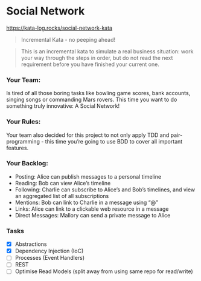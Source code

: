 # Social Network

https://kata-log.rocks/social-network-kata

> Incremental Kata - no peeping ahead!

> This is an incremental kata to simulate a real business situation: work your way through the steps
> in order, but do not read the next requirement before you have finished your current one.

### Your Team:

Is tired of all those boring tasks like bowling game scores, bank accounts, singing songs or
commanding Mars rovers. This time you want to do something truly innovative: A Social Network!

### Your Rules:

Your team also decided for this project to not only apply TDD and pair-programming - this time
you’re going to use BDD to cover all important features.

### Your Backlog:

- Posting: Alice can publish messages to a personal timeline
- Reading: Bob can view Alice’s timeline
- Following: Charlie can subscribe to Alice’s and Bob’s timelines, and view an aggregated list of
  all subscriptions
- Mentions: Bob can link to Charlie in a message using “@”
- Links: Alice can link to a clickable web resource in a message
- Direct Messages: Mallory can send a private message to Alice

### Tasks

- [x] Abstractions
- [x] Dependency Injection (IoC)
- [ ] Processes (Event Handlers)
- [ ] REST
- [ ] Optimise Read Models (split away from using same repo for read/write)
